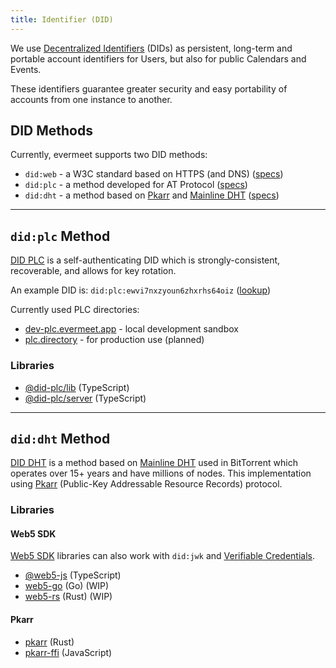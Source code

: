 ```yaml
---
title: Identifier (DID)
---
```


We use [Decentralized Identifiers](https://en.wikipedia.org/wiki/Decentralized_identifier) (DIDs) as persistent, long-term and portable account identifiers for Users, but also for public Calendars and Events.

These identifiers guarantee greater security and easy portability of accounts from one instance to another.

## DID Methods

Currently, evermeet supports two DID methods:

* `did:web` - a W3C standard based on HTTPS (and DNS) ([specs](https://w3c-ccg.github.io/did-method-web/))
* `did:plc` - a method developed for AT Protocol ([specs](https://github.com/did-method-plc/did-method-plc))
* `did:dht` - a method based on [Pkarr](https://github.com/nuhvi/pkarr) and [Mainline DHT](https://en.wikipedia.org/wiki/Mainline_DHT) ([specs](https://did-dht.com/))

---

## `did:plc` Method

[DID PLC](https://github.com/did-method-plc/did-method-plc) is a self-authenticating DID which is strongly-consistent, recoverable, and allows for key rotation.

An example DID is: `did:plc:ewvi7nxzyoun6zhxrhs64oiz` ([lookup](https://web.plc.directory/did/did:plc:ewvi7nxzyoun6zhxrhs64oiz))

Currently used PLC directories:
* [dev-plc.evermeet.app](https://dev-plc.evermeet.app) - local development sandbox
* [plc.directory](https://plc.directory) - for production use (planned)

### Libraries

* [@did-plc/lib](https://github.com/did-method-plc/did-method-plc/tree/main/packages/lib) (TypeScript)
* [@did-plc/server](https://github.com/did-method-plc/did-method-plc/tree/main/packages/server) (TypeScript)

---

## `did:dht` Method

[DID DHT](https://did-dht.com/) is a method based on [Mainline DHT](https://en.wikipedia.org/wiki/Mainline_DHT) used in BitTorrent which operates over 15+ years and have millions of nodes. This implementation using [Pkarr](https://github.com/nuhvi/pkarr) (Public-Key Addressable Resource Records) protocol.

### Libraries

#### Web5 SDK

[Web5 SDK](https://developer.tbd.website/docs/web5/) libraries can also work with `did:jwk` and [Verifiable Credentials](https://developer.tbd.website/docs/web5/learn/verifiable-credentials).
* [@web5-js](https://github.com/TBD54566975/web5-js) (TypeScript)
* [web5-go](https://github.com/TBD54566975/web5-go) (Go) (WIP)
* [web5-rs](https://github.com/TBD54566975/web5-rs) (Rust) (WIP)

#### Pkarr
* [pkarr](https://github.com/Nuhvi/pkarr) (Rust)
* [pkarr-ffi](https://github.com/Nuhvi/pkarr-ffi/tree/main/js) (JavaScript)